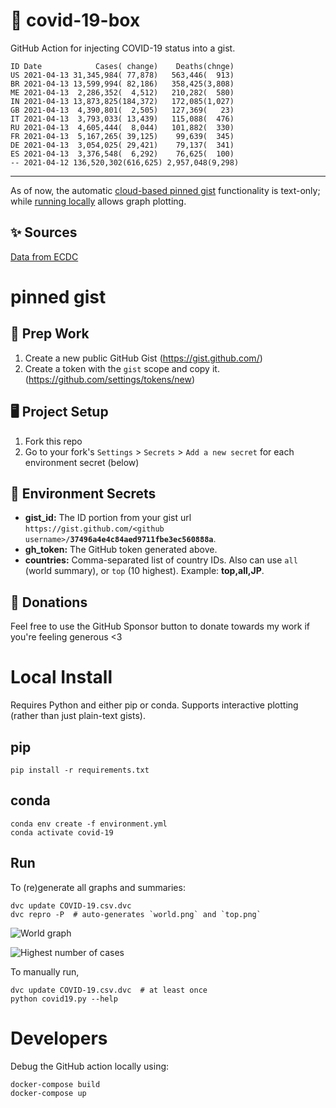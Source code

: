 # 🏥 covid-19-box

GitHub Action for injecting COVID-19 status into a gist.

```
ID Date            Cases( change)    Deaths(chnge)
US 2021-04-13 31,345,984( 77,878)   563,446(  913)
BR 2021-04-13 13,599,994( 82,186)   358,425(3,808)
ME 2021-04-13  2,286,352(  4,512)   210,282(  580)
IN 2021-04-13 13,873,825(184,372)   172,085(1,027)
GB 2021-04-13  4,390,801(  2,505)   127,369(   23)
IT 2021-04-13  3,793,033( 13,439)   115,088(  476)
RU 2021-04-13  4,605,444(  8,044)   101,882(  330)
FR 2021-04-13  5,167,265( 39,125)    99,639(  345)
DE 2021-04-13  3,054,025( 29,421)    79,137(  341)
ES 2021-04-13  3,376,548(  6,292)    76,625(  100)
-- 2021-04-12 136,520,302(616,625) 2,957,048(9,298)
```

---

As of now, the automatic [cloud-based pinned gist](#pinned-gist) functionality is text-only;
while [running locally](#local-install) allows graph plotting.

## ✨ Sources

[Data from ECDC](https://www.ecdc.europa.eu/en/publications-data/download-todays-data-geographic-distribution-covid-19-cases-worldwide)

# pinned gist

## 🎒 Prep Work
1. Create a new public GitHub Gist (https://gist.github.com/)
1. Create a token with the `gist` scope and copy it. (https://github.com/settings/tokens/new)

## 🖥 Project Setup
1. Fork this repo
1. Go to your fork's `Settings` > `Secrets` > `Add a new secret` for each environment secret (below)

## 🤫 Environment Secrets
- **gist_id:** The ID portion from your gist url `https://gist.github.com/<github username>/`**`37496a4e4c84aed9711fbe3ec560888a`**.
- **gh_token:** The GitHub token generated above.
- **countries:** Comma-separated list of country IDs. Also can use `all` (world summary), or `top` (10 highest). Example: **top,all,JP**.

## 💸 Donations

Feel free to use the GitHub Sponsor button to donate towards my work if you're feeling generous <3

# Local Install

Requires Python and either pip or conda. Supports interactive plotting (rather than just plain-text gists).

## pip

```
pip install -r requirements.txt
```

## conda

```
conda env create -f environment.yml
conda activate covid-19
```

## Run

To (re)generate all graphs and summaries:

```
dvc update COVID-19.csv.dvc
dvc repro -P  # auto-generates `world.png` and `top.png`
```

![World graph](world.png)

![Highest number of cases](top.png)

To manually run,

```
dvc update COVID-19.csv.dvc  # at least once
python covid19.py --help
```

# Developers

Debug the GitHub action locally using:

```
docker-compose build
docker-compose up
```
